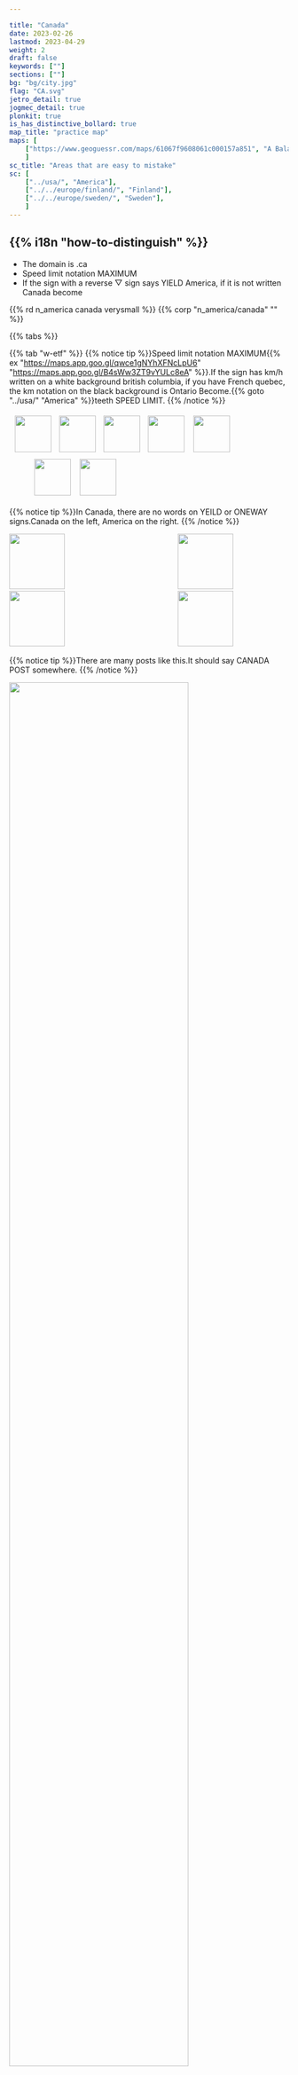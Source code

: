 ```yaml
---

title: "Canada"
date: 2023-02-26
lastmod: 2023-04-29
weight: 2
draft: false
keywords: [""]
sections: [""]
bg: "bg/city.jpg"
flag: "CA.svg"
jetro_detail: true
jogmec_detail: true
plonkit: true
is_has_distinctive_bollard: true
map_title: "practice map"
maps: [
    ["https://www.geoguessr.com/maps/61067f9608061c000157a851", "A Balanced Canada"],
    ]
sc_title: "Areas that are easy to mistake"
sc: [
    ["../usa/", "America"],
    ["../../europe/finland/", "Finland"],
    ["../../europe/sweden/", "Sweden"],
    ]
---
```


<div class="main-desciption country-description">
    <h2 class="section-title">{{% i18n "how-to-distinguish" %}}</h2>
    <ul class="rule-list">
        <li>The domain is <span class="quiz">.ca</span></li>
        <li>Speed ​​limit notation <span class="quiz">MAXIMUM</span></li>
        <li>If the sign with a reverse ▽ sign says YIELD <span class="quiz">America</span>, if it is not written <span class="quiz">Canada</span> become</li>
    </ul>
    {{% rd n_america canada verysmall %}}
    {{% corp "n_america/canada" "" %}}
</div>

{{% tabs %}}

{{% tab "w-etf" %}}
{{% notice tip %}}Speed ​​limit notation <span class="quiz">MAXIMUM</span>{{% ex "https://maps.app.goo.gl/qwce1gNYhXFNcLpU6" "https://maps.app.goo.gl/B4sWw3ZT9vYULc8eA" %}}.If the sign has km/h written on a white background <span class="quiz">british columbia</span>, if you have French <span class="quiz">quebec</span>, the km notation on the black background is <span class="quiz">Ontario</span> Become.{{% goto "../usa/" "America" %}}teeth <span class="quiz">SPEED LIMIT</span>.
{{% /notice %}}
<div class="googlemap-if unclickable">
<div class="googlemap-if" style="margin:5px;">
<img src="/rule/n_america/canada/r/CA-ON_road_sign_Rb-001-050.svg" width="66px" style="margin:5px">
<img src="/rule/n_america/canada/r/canada-sp-bc.png" width="66px" style="margin:5px">
<img src="/rule/n_america/canada/CA-QC_road_sign_P-070-4-40.svg" width="66px" style="margin:5px">
<img src="/rule/n_america/canada/r/sp-on.svg" width="66px" style="margin:5px">
<img src="/rule/n_america/canada/canada-sp-nu.png" width="66px" style="margin:5px 40px 7px 7px">
<img src="/rule/n_america/usa/r/MUTCD_R2-1.svg" width="66px" style="margin:5px 7px 7px 40px">
<img src="/rule/n_america/usa/r/sp-oregon.png" width="66px" style="margin:5px">
</div>

</div>

{{% notice tip %}}In Canada, there are no words on YEILD or ONEWAY signs.Canada on the left, America on the right.
{{% /notice %}}
<div class="googlemap-if unclickable">
<img src="/rule/n_america/canada/r/CA-MUTCDC_RA-002.svg" width="100px" style="margin-right:100px">
<img src="/rule/n_america/usa/r/MUTCD_R1-2.svg" width="100px" style="margin-left:100px">
</div>
<div class="googlemap-if unclickable">
<img src="/rule/n_america/canada/r/oneway.svg" width="100px" style="margin-right:100px">
<img src="/rule/n_america/usa/r/oneway.svg" width="100px" style="margin-left:100px">
</div>

{{% notice tip %}}There are many posts like this.It should say CANADA POST somewhere.
{{% /notice %}}
<div class="googlemap-if no-margin unclickable">
<img src="/rule/n_america/canada/canadapostcommunitymailboxes9.jpg" width="80%" />
<img src="/rule/n_america/canada/canadapostcommunitymailboxes5.jpg" width="250px" />
<img src="/rule/n_america/canada/canadapostmailbox.jpg" width="250px" />
</div>

{{% notice tip %}}There is a sign that looks like a checkerboard{{% ex "https://goo.gl/maps/H4Cp8txV2x2FRdxa6" %}}.
{{% /notice %}}

<div class="googlemap-if unclickable no-margin">
<img src="/rule/n_america/canada/opeongo_road_signs.jpg" width="90%" />
</div>

<div class="googlemap-if unclickable">
<img src="/rule/n_america/canada/CA-QC_road_sign_D-280.svg" width="130px" style="margin-right:20px">
<img src="/rule/n_america/canada/Ontario_Wa-8LR.svg" width="130px" style="margin-right:20px">
<img src="/rule/n_america/canada/Ontario_Wa-8R.svg" width="130px" style="margin-right:20px">
</div>

{{% notice tip %}}Banks written as TD are affiliated with Toronto-Dominion Bank.RBC stands for Royal Bank of Canada.They are the 2nd and 1st largest asset size in Japan, respectively.
{{% /notice %}}
<div class="googlemap-if">
<a data-flickr-embed="true" href="https://www.flickr.com/photos/57156785@N02/44243680621/in/photolist-2apEqPF-2k3u5Vp-2k5nE34-2iy4iAq-zfK741-2b4g1hd-8ofxdx-6pVbre-6pZkMh-2ozianU-2oc7xSn-zyqpEn-LopPat-2oG9Ts8-55vEAe-fDKLZx-LW1i9o-e4oo6a-rv5Mn1-2mWAKXU-2osbwHd-2oHCBFQ-5S6fjC-2i6uvpG-vypsm-GTJfmt-sv4XYe-2nUZ1mo-FonQSJ-6HHYJw-PykKLu-D2W89U-2nb4t6W-2nGHSa8-2o1pQuT-egNVbc-9BfMp3-FZTzNH-2okTm7A-2ntWgkb-2nwCtgd-DfXeo-hpY92-2nwpGeS-2mXGC7H-2nXgvAB-cMyfLJ-2iETZYD-2nFKhBN-2m7gnDm" title="TD Canada Trust Bank (Formerly Dominion Bank) .... 420 Bloor Street East .... Toronto, Ontario"><img src="https://live.staticflickr.com/1868/44243680621_598b1c2477_z.jpg" width="640" height="396" alt="TD Canada Trust Bank (Formerly Dominion Bank) .... 420 Bloor Street East .... Toronto, Ontario"/></a><script async src="//embedr.flickr.com/assets/client-code.js" charset="utf-8"></script>
</div>

<div class="googlemap-if unclickable">
<img src="/rule/n_america/canada/Toronto-Dominion_Bank_logo.svg" width="130px" style="margin-right:100px">
<img src="/rule/n_america/canada/RBC_Royal_Bank.svg" width="100px" style="margin-left:100px">
</div>

{{% /tab %}}
{{% tab "w-commercial" %}}

{{% notice tip %}}Canada is home to many midstream companies that manage oil and natural gas pipelines.However, it is hardly visible on Street View (because it is located far from the street).Representative companies include Devon, Pembina pipeline, and Enbridge.There may also be companies that produce oil sands and natural gas, such as Canadian Natural Resources, if you go deep into the mountains.
{{% /notice %}}

<div class="googlemap-if">
<iframe src="https://www.google.com/maps/embed?pb=!4v1680092473605!6m8!1m7!1shr6aBl_v5nMjleelgqog1Q!2m2!1d56.23560543688179!2d-120.8634784332044!3f203.7384501628231!4f-2.838224894247233!5f3.325193203789971" width="295" height="295" style="border:0;" allowfullscreen="" loading="lazy" referrerpolicy="no-referrer-when-downgrade"></iframe>
<iframe src="https://www.google.com/maps/embed?pb=!4v1681111205084!6m8!1m7!1s-UxEEFPNNm-mUb8tgXtuwQ!2m2!1d45.64246075442041!2d-73.55239018585368!3f244.4341122162465!4f6.070523922723069!5f3.325193203789971" width="295" height="295" style="border:0;" allowfullscreen="" loading="lazy" referrerpolicy="no-referrer-when-downgrade"></iframe>
<iframe src="https://www.google.com/maps/embed?pb=!4v1681111809405!6m8!1m7!1ss1cAilUaSjeVEgdmo6l1Rg!2m2!1d54.39683596741235!2d-113.5005681784792!3f282.61501806102723!4f-6.847783379797136!5f3.325193203789971" width="295" height="295" style="border:0;" allowfullscreen="" loading="lazy" referrerpolicy="no-referrer-when-downgrade"></iframe>
<iframe src="https://www.google.com/maps/embed?pb=!4v1681111872260!6m8!1m7!1shGawvDMwNEclk4vVyom39w!2m2!1d56.05702410940899!2d-118.3839628374677!3f35.51577976866718!4f-3.251675013380435!5f3.325193203789971" width="295" height="295" style="border:0;" allowfullscreen="" loading="lazy" referrerpolicy="no-referrer-when-downgrade"></iframe>
</div>
{{% /tab %}}
{{% tab "🐋" %}}

<div class="googlemap-if">
<iframe width="560" height="315" src="https://www.youtube.com/embed/M7pTe8AWvgg" title="YouTube video player" frameborder="0" allow="accelerometer; autoplay; clipboard-write; encrypted-media; gyroscope; picture-in-picture; web-share" allowfullscreen></iframe>
</div>

{{% /tab %}}
{{% /tabs %}}

<div class="main-desciption area-description">
    <h2 class="section-title">{{% i18n "narrow-down-the-area" %}}</h2>
    <ul class="rule-list">
        <li>Some states require license plates on the front and back, while others do not.
            <ul>
                <li>The license plate is green on both sides.<span class="quiz">Manitoba</span></li>
                <li>The overall blue license plate <span class="quiz">ontario</span> there is a possibility of</li>
                <li>The bottom left is reddish <span class="quiz">Prince Edward Island</span>{{% ref "https://en.wikipedia.org/wiki/Vehicle_registration_plates_of_Prince_Edward_Island" "Vehicle registration plates of Prince Edward Island" %}}</li>
                <li>{{% goto "https://www.plonkit.net/canada" "plonkit's Canada page"%}}is newly added and well organized, so refer to this for the rest.</li>
            </ul>
        </li>
        <li>Mountainous areas are limited</li>
    </ul>
</div>



{{% tabs %}}
{{% tab "license plate" %}}


{{% notice tip %}}
Green areas require license plates front and back
{{% /notice %}}

<div class="googlemap-if">
<blockquote class="twitter-tweet"><p lang="ja" dir="ltr">Let's remember Canada visually 🇨🇦 <a href="https://t.co/R4nUSLIR7D">pic.twitter.com/R4nUSLIR7D</a></p>&mdash; Masuharu.(@Masuharu_fn) <a href="https://twitter.com/masuharu_fn/status/1910957803902279869?ref_src=twsrc%5Etfw">April 12, 2025</a></blockquote> <script async src="https://platform.twitter.com/widgets.js" charset="utf-8"></script>

<blockquote class="reddit-embed-bq" style="height:500px" data-embed-height="723"><a href="https://www.reddit.com/r/geoguessr/comments/xzhxb4/oc_map_of_all_canadian_license_plate_and/">(OC) map of all canadian license plate and rear/front plate obligated</a><br> by<a href="https://www.reddit.com/user/ehe78/">u/ehe78</a> in<a href="https://www.reddit.com/r/geoguessr/">geoguessr</a></blockquote><script async="" src="https://embed.reddit.com/widgets.js" charset="UTF-8"></script>
</div>

{{% /tab %}}
{{% tab "terrain" %}}
{{% notice tip %}}
The yellow-green areas are flat, and the brown areas are steep mountains.It turns out that British Columbia has almost no flat areas outside of the Vancouver area.{{% ex "https://maps.app.goo.gl/sP4mLHLmnZPRg8DR7" %}}.The yellow area is an area with widespread mountains and hills that are not that high.{{% ex "https://maps.app.goo.gl/UMcVcMx1TAJY6jof7" %}}.
{{% /notice %}}

<div class="googlemap-if">
<img src="/rule/n_america/canada/1073px-Canada_Map_3_-_Terrain_-_DPLA_-_9d3a2bcd16e310769d57247c939b852b.jpg" width="800">
</div>

{{% /tab %}}
{{% /tabs %}}

<div class="main-desciption country-description">
    <h4 class="section-title">things on the road</h4>
    <ul class="rule-list">
        <li>STOP signboards vary slightly depending on the region.
            <ul>
                <li>Inuktitut (Inuktitut language) can be found in Ilkluit, Nunavut.{{% ex "https://goo.gl/maps/gmn7Rgg4ojx2TBCg6" %}}</li>
                <li>ARRET is <span class="quiz">quebec</span></li>
                <li class="no-evidence">If STOP and ARRET are written together,<span class="quiz">new brunswick</span> and <span class="quiz">Ontario</span></li>
            </ul>
        </li>
        <li>Speed ​​limit signs vary slightly depending on the region.
            <ul>
                <li>If there is km/h notation on a white background <span class="quiz">british columbia</span></li>
                <li>If you speak French <span class="quiz">quebec</span></li>
                <li>The km notation on the black background is <span class="quiz">Ontario</span></li>
            </ul>
        </li>
        <li>There's something like a blue cap on the lamp.<span class="quiz">nova scotia</span> many in{{% ref "https://docs.google.com/document/d/15DuGdsvKMqv5O-XiFwhNuczw89jVqg8XycY7brvhjP4/edit" "Comprehensive Canada - Davis Savage" %}}</li>
        <li>black and orange cone <span class="quiz">Ontario</span>・White and orange cones <span class="quiz">quebec</span>{{% ref "https://docs.google.com/document/d/15DuGdsvKMqv5O-XiFwhNuczw89jVqg8XycY7brvhjP4/edit" "Comprehensive Canada - Davis Savage" %}}</li>
        <li>When the telephone poles divided 2:1 are repeated alternately,<span class="quiz">saskatchewan</span> many in{{% by "https://youtu.be/D4Po4N-LJSw?t=291" "youtube" "15 Geoguessr Tips and Metas That Will Boost Your Scores@zi8gzag" %}}</li>
    </ul>
</div>


{{% tabs %}}
{{% tab "STOP" %}}
{{% notice tip %}}
{{% /notice %}}
<div class="googlemap-if unclickable">
<img src="/rule/n_america/canada/r/Nunavut_Stop_Sign_SVG.svg" width="100px" style="margin:40px">
<img src="/rule/n_america/canada/r/CA-QC_road_sign_P-010-fr.svg" width="100px" style="margin:40px">
<img src="/rule/n_america/canada/r/New_Brunswick_stop_sign.svg" width="100px" style="margin:40px">
</div>

{{% /tab %}}
{{% tab "speed notation" %}}

<div class="googlemap-if unclickable">
<img src="/rule/n_america/canada/r/CA-ON_road_sign_Rb-001-050.svg" width="66px" style="margin:5px">
<img src="/rule/n_america/canada/r/canada-sp-bc.png" width="66px" style="margin:5px">
<img src="/rule/n_america/canada/CA-QC_road_sign_P-070-4-40.svg" width="66px" style="margin:5px">
<img src="/rule/n_america/canada/r/sp-on.svg" width="66px" style="margin:5px">
<img src="/rule/n_america/canada/canada-sp-nu.png" width="66px" style="margin:5px">
</div>


{{% notice tip %}}
The road connecting Ontario and Manitoba <span class="quiz">Ontario</span> On the side sign, the `km/h` part is on a black background.It is also sometimes written in orange and black.
{{% /notice %}}
<div class="googlemap-if">
<iframe src="https://www.google.com/maps/embed?pb=!4v1680092550361!6m8!1m7!1sQbi9zOhBSaKoAR4ljsZv_w!2m2!1d49.73933749078834!2d-95.15201809047014!3f145.05850004916792!4f0.1372081059932384!5f3.325193203789971" width="295" height="295" style="border:0;" allowfullscreen="" loading="lazy" referrerpolicy="no-referrer-when-downgrade"></iframe>
</div>

{{% notice tip %}}
The road connecting Ontario and Manitoba <span class="quiz">Manitoba</span> The speed sign on the side does not have a black background.
{{% /notice %}}
<div class="googlemap-if">
<iframe src="https://www.google.com/maps/embed?pb=!4v1680091669251!6m8!1m7!1s4SuXJP7m_ct16ebj318vxQ!2m2!1d49.73906045156971!2d-95.15518707897421!3f298.17287454440634!4f-3.983277349376138!5f3.325193203789971" width="295" height="295" style="border:0;" allowfullscreen="" loading="lazy" referrerpolicy="no-referrer-when-downgrade"></iframe>
</div>
{{% /tab %}}
{{% tab "lamp" %}}
<div class="googlemap-if">
<iframe src="https://www.google.com/maps/embed?pb=!4v1688194481220!6m8!1m7!1sE2tMoBGmDU8h-hPklPQtVw!2m2!1d45.04539402267391!2d-63.58207986510813!3f347.98628370681354!4f17.581990047851534!5f3.325193203789971" width="295" height="295" style="border:0;" allowfullscreen="" loading="lazy" referrerpolicy="no-referrer-when-downgrade"></iframe>
<iframe src="https://www.google.com/maps/embed?pb=!4v1688194489780!6m8!1m7!1sk35dR-h_P81v9eFn0IWTOQ!2m2!1d45.28727647879248!2d-66.04170670988759!3f70.67517204626664!4f15.700334599913589!5f3.325193203789971" width="295" height="295" style="border:0;" allowfullscreen="" loading="lazy" referrerpolicy="no-referrer-when-downgrade"></iframe>
</div>
{{% /tab %}}
{{% tab "road cone" %}}
{{% notice tip %}}
The black and orange cone on the left is <span class="quiz">Ontario</span>・The white and orange cone on the right <span class="quiz">quebec</span> things of
{{% /notice %}}
<div class="googlemap-if">
<iframe src="https://www.google.com/maps/embed?pb=!4v1682432065632!6m8!1m7!1s_tnrWo6hZCZxIDQ8K4Mf0A!2m2!1d49.02144291015642!2d-88.2895963216308!3f268.6020266512863!4f-3.2304603493074353!5f3.2229282956142877" width="295" height="295" style="border:0;" allowfullscreen="" loading="lazy" referrerpolicy="no-referrer-when-downgrade"></iframe>
<iframe src="https://www.google.com/maps/embed?pb=!4v1682432492247!6m8!1m7!1sLO_H97dvPqc3aO3fixvorg!2m2!1d45.49181109498912!2d-73.58142739183401!3f134.36495306086366!4f-5.588569419165907!5f3.325193203789971" width="295" height="295" style="border:0;" allowfullscreen="" loading="lazy" referrerpolicy="no-referrer-when-downgrade"></iframe>
</div>
{{% /tab %}}
{{% tab "Saskatchewan telephone pole" %}}
{{% notice tip %}}
When the telephone poles divided 2:1 are repeated alternately,<span class="quiz">saskatchewan</span> many in{{% by "https://youtu.be/D4Po4N-LJSw?t=291" "youtube" "15 Geoguessr Tips and Metas That Will Boost Your Scores@zi8gzag" %}}.2:1→1:2→2:1→...
{{% /notice %}}
<div class="googlemap-if">
<iframe src="https://www.google.com/maps/embed?pb=!4v1683088341064!6m8!1m7!1sHSAkHzAcEW14USPlrlJKRA!2m2!1d52.36115476111625!2d-107.0386419099979!3f255.28033037458422!4f0.9650869034524447!5f3.325193203789971" width="590" height="290" style="border:0;" allowfullscreen="" loading="lazy" referrerpolicy="no-referrer-when-downgrade"></iframe>
</div>
{{% /tab %}}
{{% /tabs %}}

<div class="main-desciption country-description">
    <h4 class="section-title">bollard</h4>
    <ul class="rule-list">
        <li>The bollard is thin and has a red reflector on top.<span class="quiz">quebec</span></li>
        <li>There is a plate with ◆<span class="quiz">Ontario</span>{{% ref "https://docs.google.com/document/d/15DuGdsvKMqv5O-XiFwhNuczw89jVqg8XycY7brvhjP4/edit" "Comprehensive Canada - Davis Savage" %}}</li>
    </ul>
</div>

{{% tabs %}}
{{% tab "quebec" %}}
{{% notice tip %}}
Bollards with thin, dark red reflectors are <span class="quiz">quebec</span> state{{% ex "https://goo.gl/maps/goHrTyUv3ALQ8DLt5" "https://goo.gl/maps/RYguMToduYg11Cfe8" %}}.{{% goto "../usa/" "America" %}}There is a similar bollard in{{% ex "https://goo.gl/maps/rwavRhfvq2uFVUPCA" %}}Just pay attention to the points.
{{% /notice %}}
<div class="googlemap-if unclickable">
<img src="/rule/n_america/canada/a20_ouest_km143.jpg" width="90%">
</div>
{{% /tab %}}
{{% tab "Ontario" %}}
{{% notice tip %}}
Common in Ontario.Some are not colored.
{{% /notice %}}
<div class="googlemap-if">
<iframe src="https://www.google.com/maps/embed?pb=!4v1688194680751!6m8!1m7!1s67cxOWY5jKmWodnleg05sA!2m2!1d49.04608186779922!2d-90.6204380212422!3f117.51831448775125!4f-5.780874631208945!5f3.325193203789971" width="295" height="295" style="border:0;" allowfullscreen="" loading="lazy" referrerpolicy="no-referrer-when-downgrade"></iframe>
</div>
{{% /tab %}}
{{% /tabs %}}

<div class="main-desciption country-description">
    <h4 class="section-title">distribution of agriculture</h4>
    <ul class="rule-list">
        <li>Flat wheat fields spread across Saskatchewan and Alberta.</li>
        <li>Corn is abundant around Toronto.{{% ref "https://www.usda.gov/policies-and-links" "U.S. Department of Agriculture(USDA)" %}}</li>
    </ul>
</div>

{{% tabs %}}
{{% tab "wheat" %}}

<div class="googlemap-if">
<img src="/rule/n_america/canada/2023-04-29-19-45-23.png" width="80%" />
</div>

{{% /tab %}}
{{% tab "cone" %}}

<div class="googlemap-if">
<img src="/rule/n_america/canada/2023-04-29-19-35-46.png" width="80%" />
</div>

{{% notice note %}}
Soybeans and corn are abundant around Toronto.{{% by "https://ipad.fas.usda.gov/rssiws/al/can_cropprod.aspx" "web" "Canada - Crop Production Maps(USDA)" %}}.
{{% /notice %}}

<div class="googlemap-if">
<iframe src="https://www.google.com/maps/embed?pb=!4v1682764595902!6m8!1m7!1s-wUG-AnpToNq4Vh74i5-2Q!2m2!1d43.95818152610437!2d-81.57718105212717!3f28.86601260554493!4f-9.820514044298804!5f0.7820865974627469" width="295" height="295" style="border:0;" allowfullscreen="" loading="lazy" referrerpolicy="no-referrer-when-downgrade"></iframe>
<iframe src="https://www.google.com/maps/embed?pb=!4v1682764683187!6m8!1m7!1s8rDXmLHQC7aYjWgsXBpwzQ!2m2!1d45.71301262218953!2d-72.66900302579654!3f264.0231635834412!4f-8.3041599233093!5f3.0765622637983046" width="295" height="295" style="border:0;" allowfullscreen="" loading="lazy" referrerpolicy="no-referrer-when-downgrade"></iframe>
</div>

{{% /tab %}}
{{% /tabs %}}




<div class="container-corp mt-5" id="corp-desc" style="padding-top:50px">
    <h4 class="mb-4">Description of representative companies</h4>
    <table class="table table-striped table-bordered">
        <thead class="table-light">
            <tr>
                <th scope="col" class="col-width-2">Company name</th>
                <th scope="col" class="col-width-1">code</th>
                <th scope="col" class="col-width-7">explanation</th>
                <th scope="col" class="col-width-05">settlement of accounts</th>
                <th scope="col" class="col-width-05">Dividend history</th>
            </tr>
        </thead>
        <tbody class="corp-desc">
            <tr>
                <td>Pembina Pipeline</td>
                <td>{{% nasdaq "PBA" %}}</td>
                <td>A major midstream oil and natural gas company.</td>
                <td>{{% corplink "https://www.pembina.com/investors" %}}</td>
                <td>{{% dividend "nasdaq" "PBA" %}}</td>
            </tr>
            <tr>
                <td>Canadian National Railway</td>
                <td>{{% nasdaq "CNR" %}}</td>
                <td>CNR is Canada's largest railway company, and the only railway in Canada that crosses the continent is CNR.</td>
                <td>{{% corplink "https://www.cn.ca/en/investors" %}}</td>
                <td>{{% dividend "nasdaq" "CNR" %}}</td>
            </tr>
            <tr>
                <td>Teck Resources</td>
                <td>{{% nasdaq "TECK" %}}</td>
                <td>Engaged in metals and mining.The company mainly handles coal, zinc, and copper for steelmaking (more than 90% of its revenue), and also handles secondary products such as lead, gold, and molybdenum.</td>
                <td>{{% corplink "https://www.teck.com/investors/" %}}</td>
                <td>{{% dividend "nasdaq" "TECK" %}}</td>
            </tr>
            <tr>
                <td>Nutrien</td>
                <td>{{% nasdaq "NTR" %}}</td>
                <td>The world's second largest fertilizer manufacturer.No. 1 in potash fertilizer production, and No. 2 in the world in nitrogen fertilizer production.</td>
                <td>{{% corplink "https://www.nutrien.com/investors" %}}</td>
                <td>{{% dividend "nasdaq" "NTR" %}}</td>
            </tr>
            <tr>
                <td>Cameco</td>
                <td>{{% nasdaq "CCJ" %}}</td>
                <td>It is the largest listed uranium mining company in the world (it is believed).Canada is the second largest producer of uranium after Kazakhstan.{{% ref "https://eneken.ieej.or.jp/data/8877.pdf" "Upstream sector of uranium resources - Published in IEEJ March 2020" %}}.</td>
                <td>{{% corplink "https://www.nutrien.com/investors" %}}</td>
                <td>{{% dividend "nasdaq" "CCJ" %}}</td>
            </tr>
        </tbody>
    </table>
</div>